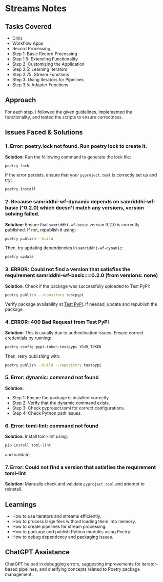 # Streams Notes

## Tasks Covered
- Drills
- Workflow Apps
- Record Processing
- Step 1: Basic Record Processing
- Step 1.5: Extending Functionality
- Step 2: Customizing the Application
- Step 2.5: Learning Iterators
- Step 2.75: Stream Functions
- Step 3: Using Iterators for Pipelines
- Step 3.5: Adapter Functions

## Approach
For each step, I followed the given guidelines, implemented the functionality, and tested the scripts to ensure correctness.

## Issues Faced & Solutions

### 1. Error: poetry.lock not found. Run poetry lock to create it.
**Solution:** Run the following command to generate the lock file:
```sh
poetry lock
```
If the error persists, ensure that your `pyproject.toml` is correctly set up and try:
```sh
poetry install
```

### 2. Because samriddhi-wf-dynamic depends on samriddhi-wf-basic (^0.2.0) which doesn't match any versions, version solving failed.
**Solution:** Ensure that `samriddhi-wf-basic` version 0.2.0 is correctly published. If not, republish it using:
```sh
poetry publish --build
```
Then, try updating dependencies in `samriddhi-wf-dynamic`:
```sh
poetry update
```

### 3. ERROR: Could not find a version that satisfies the requirement samriddhi-wf-basic==0.2.0 (from versions: none)
**Solution:** Check if the package was successfully uploaded to Test PyPI:
```sh
poetry publish --repository testpypi
```
Verify package availability at [Test PyPI](https://test.pypi.org/). If needed, update and republish the package.

### 4. ERROR: 400 Bad Request from Test PyPI
**Solution:** This is usually due to authentication issues. Ensure correct credentials by running:
```sh
poetry config pypi-token.testpypi YOUR_TOKEN
```
Then, retry publishing with:
```sh
poetry publish --build --repository testpypi
```

### 5. Error: dynamic: command not found
**Solution:**
- Step 1: Ensure the package is installed correctly.
- Step 2: Verify that the dynamic command exists.
- Step 3: Check pyproject.toml for correct configurations.
- Step 4: Check Python path issues.

### 6. Error: toml-lint: command not found
**Solution:** Install toml-lint using:
```sh
pip install toml-lint
```
and validate.

### 7. Error: Could not find a version that satisfies the requirement toml-lint
**Solution:** Manually check and validate `pyproject.toml` and attempt to reinstall.

## Learnings
- How to use iterators and streams efficiently.
- How to process large files without loading them into memory.
- How to create pipelines for stream processing.
- How to package and publish Python modules using Poetry.
- How to debug dependency and packaging issues.

## ChatGPT Assistance
ChatGPT helped in debugging errors, suggesting improvements for iterator-based pipelines, and clarifying concepts related to Poetry package management.

